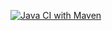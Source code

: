[![Java CI with Maven](https://github.com/mierzvoj/mock-3-ci-java/actions/workflows/maven.yml/badge.svg)](https://github.com/mierzvoj/mock-3-ci-java/actions/workflows/maven.yml)
